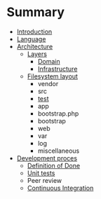 # Summary

* [Introduction](README.md)
* [Language](language.md)
* [Architecture](docs/architecture.md)
   * [Layers](docs/layered_architecture.md)
       * [Domain](docs/docs/architecture/layers/domain.md)
       * [Infrastructure](docs/docs/architecture/layers/infrastructure.md)
   * [Filesystem layout](docs/filesystem-layout.md)
       * vendor
       * src
       * [test](filesystem-layout/test.md)
       * app
       * bootstrap.php
       * bootstrap
       * web
       * var
       * log
       * miscellaneous
* [Development proces](docs/development_proces.md)
   * [Definition of Done](docs/development-proces/definition_of_done.md)
   * [Unit tests](docs/unit_tests.md)
   * Peer review
   * [Continuous Integration](docs/docs/continuous_integration.md)

